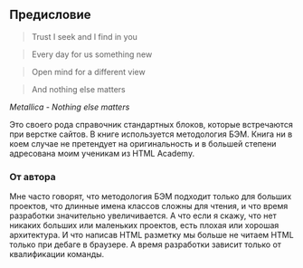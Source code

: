 ## Предисловие

> Trust I seek and I find in you

> Every day for us something new

> Open mind for a different view

> And nothing else matters

*Metallica - Nothing else matters*

Это своего рода справочник стандартных блоков, которые встречаются при верстке сайтов.
В книге используется методология БЭМ. Книга ни в коем случае не претендует на оригинальность и в большей степени адресована моим ученикам из HTML Academy.

### От автора

Мне часто говорят, что методология БЭМ подходит только для больших проектов, что длинные имена классов сложны для чтения, и что время разработки значительно увеличивается. А что если я скажу, что нет никаких больших или маленьких проектов, есть плохая или хорошая архитектура. И что написав HTML разметку мы больше не читаем HTML только при дебаге в браузере. А время разработки зависит только от квалификации команды.

